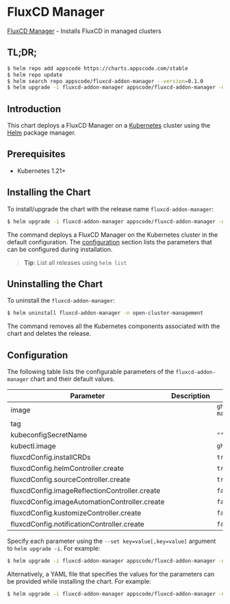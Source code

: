 # FluxCD Manager

[FluxCD Manager](https://github.com/kluster-manager/fluxcd-addon) - Installs FluxCD in managed clusters

## TL;DR;

```bash
$ helm repo add appscode https://charts.appscode.com/stable
$ helm repo update
$ helm search repo appscode/fluxcd-addon-manager --version=0.1.0
$ helm upgrade -i fluxcd-addon-manager appscode/fluxcd-addon-manager -n open-cluster-management --create-namespace --version=0.1.0
```

## Introduction

This chart deploys a FluxCD Manager on a [Kubernetes](http://kubernetes.io) cluster using the [Helm](https://helm.sh) package manager.

## Prerequisites

- Kubernetes 1.21+

## Installing the Chart

To install/upgrade the chart with the release name `fluxcd-addon-manager`:

```bash
$ helm upgrade -i fluxcd-addon-manager appscode/fluxcd-addon-manager -n open-cluster-management --create-namespace --version=0.1.0
```

The command deploys a FluxCD Manager on the Kubernetes cluster in the default configuration. The [configuration](#configuration) section lists the parameters that can be configured during installation.

> **Tip**: List all releases using `helm list`

## Uninstalling the Chart

To uninstall the `fluxcd-addon-manager`:

```bash
$ helm uninstall fluxcd-addon-manager -n open-cluster-management
```

The command removes all the Kubernetes components associated with the chart and deletes the release.

## Configuration

The following table lists the configurable parameters of the `fluxcd-addon-manager` chart and their default values.

|                   Parameter                   | Description |                      Default                      |
|-----------------------------------------------|-------------|---------------------------------------------------|
| image                                         |             | <code>ghcr.io/kluster-manager/fluxcd-addon</code> |
| tag                                           |             | <code></code>                                     |
| kubeconfigSecretName                          |             | <code>""</code>                                   |
| kubectl.image                                 |             | <code>ghcr.io/appscode/kubectl:1.23</code>        |
| fluxcdConfig.installCRDs                      |             | <code>true</code>                                 |
| fluxcdConfig.helmController.create            |             | <code>true</code>                                 |
| fluxcdConfig.sourceController.create          |             | <code>true</code>                                 |
| fluxcdConfig.imageReflectionController.create |             | <code>false</code>                                |
| fluxcdConfig.imageAutomationController.create |             | <code>false</code>                                |
| fluxcdConfig.kustomizeController.create       |             | <code>false</code>                                |
| fluxcdConfig.notificationController.create    |             | <code>false</code>                                |


Specify each parameter using the `--set key=value[,key=value]` argument to `helm upgrade -i`. For example:

```bash
$ helm upgrade -i fluxcd-addon-manager appscode/fluxcd-addon-manager -n open-cluster-management --create-namespace --version=0.1.0 --set image=ghcr.io/kluster-manager/fluxcd-addon
```

Alternatively, a YAML file that specifies the values for the parameters can be provided while
installing the chart. For example:

```bash
$ helm upgrade -i fluxcd-addon-manager appscode/fluxcd-addon-manager -n open-cluster-management --create-namespace --version=0.1.0 --values values.yaml
```
